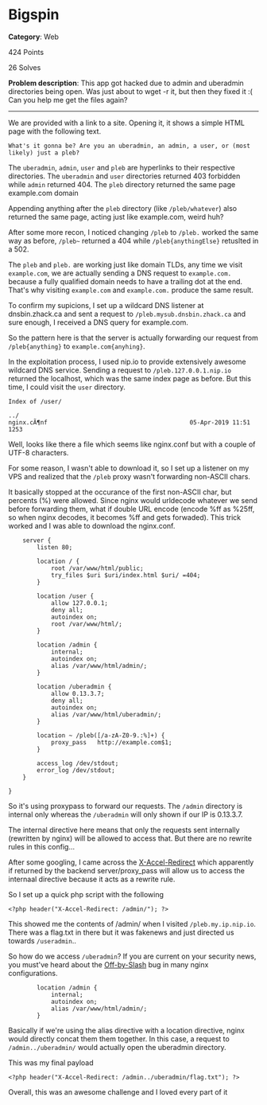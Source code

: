 # Bigspin

**Category**: Web

424 Points

26 Solves

**Problem description**:
This app got hacked due to admin and uberadmin directories being open. Was just about to wget -r it, but then they fixed it :( Can you help me get the files again? 

---

We are provided with a link to a site. Opening it, it shows a simple HTML page with the following text.

```
What's it gonna be? Are you an uberadmin, an admin, a user, or (most likely) just a pleb? 
```

The `uberadmin`, `admin`, `user` and `pleb` are hyperlinks to their respective directories. The `uberadmin` and `user` directories returned 403 forbidden while `admin` returned 404. The `pleb` directory returned the same page example.com domain

Appending anything after the `pleb` directory (like `/pleb/whatever`) also returned the same page, acting just like example.com, weird huh?

After some more recon, I noticed changing `/pleb` to `/pleb.` worked the same way as before, `/pleb~` returned a 404 while `/pleb{anythingElse}` retuslted in a 502.

The `pleb` and `pleb.` are working just like domain TLDs, any time we visit `example.com`, we are actually sending a DNS request to `example.com.` because a fully qualified domain needs to have a trailing dot at the end. That's why visiting `example.com` and `example.com.` produce the same result.

To confirm my supicions, I set up a wildcard DNS listener at dnsbin.zhack.ca and sent a request to `/pleb.mysub.dnsbin.zhack.ca` and sure enough, I received a DNS query for example.com. 

So the pattern here is that the server is actually forwarding our request from `/pleb{anything}` to `example.com{anyhing}`.

In the exploitation process, I used nip.io to provide extensively awesome wildcard DNS service. Sending a request to `/pleb.127.0.0.1.nip.io` returned the localhost, which was the same index page as before. But this time, I could visit the `user` directory.

```
Index of /user/

../
nginx.cÃ¶nf                                        05-Apr-2019 11:51                1253
```
Well, looks like there a file which seems like nginx.conf but with a couple of UTF-8 characters.

For some reason, I wasn't able to download it, so I set up a listener on my VPS and realized that the `/pleb` proxy wasn't forwarding non-ASCII chars. 

It basically stopped at the occurance of the first non-ASCII char, but percents (%) were allowed. Since nginx would urldecode whatever we send before forwarding them, what if double URL encode (encode %ff as %25ff, so when nginx decodes, it becomes %ff and gets forwaded). This trick worked and I was able to download the nginx.conf.

```
    server {
        listen 80;

        location / {
            root /var/www/html/public;
            try_files $uri $uri/index.html $uri/ =404;
        }

        location /user {
            allow 127.0.0.1;
            deny all;
            autoindex on;
            root /var/www/html/;
        }

        location /admin {
            internal;
            autoindex on;
            alias /var/www/html/admin/;
        }

        location /uberadmin {
            allow 0.13.3.7;
            deny all;
            autoindex on;
            alias /var/www/html/uberadmin/;
        }

        location ~ /pleb([/a-zA-Z0-9.:%]+) {
            proxy_pass   http://example.com$1;
        }

        access_log /dev/stdout;
        error_log /dev/stdout;
    }

}
```

So it's using proxypass to forward our requests. The `/admin` directory is internal only whereas the `/uberadmin` will only shown if our IP is 0.13.3.7. 

The internal directive here means that only the requests sent internally (rewritten by nginx) will be allowed to access that. But there are no rewrite rules in this config...

After some googling, I came across the [X-Accel-Redirect](https://kovyrin.net/2006/11/01/nginx-x-accel-redirect-php-rails/) which apparently if returned by the backend server/proxy_pass will allow us to access the internaal directive because it acts as a rewrite rule.

So I set up a quick php script with the following

```
<?php header("X-Accel-Redirect: /admin/"); ?>
```

This showed me the contents of /admin/ when I visited `/pleb.my.ip.nip.io`. There was a flag.txt in there but it was fakenews and just directed us towards `/useradmin`..

So how do we access `/uberadmin`? If you are current on your security news, you must've heard about the [Off-by-Slash](https://i.blackhat.com/us-18/Wed-August-8/us-18-Orange-Tsai-Breaking-Parser-Logic-Take-Your-Path-Normalization-Off-And-Pop-0days-Out-2.pdf) bug in many nginx configurations.
```
        location /admin {
            internal;
            autoindex on;
            alias /var/www/html/admin/;
        }
```

Basically if we're using the alias directive with a location directive, nginx would directly concat them them together. In this case, a request to `/admin../uberadmin/` would actually open the uberadmin directory.

This was my final payload

```
<?php header("X-Accel-Redirect: /admin../uberadmin/flag.txt"); ?>
```

Overall, this was an awesome challenge and I loved every part of it

